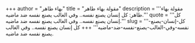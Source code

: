 +++
author = "بهاء طاهر"
title = "مقولة بهاء طاهر"
description = '''مقولة بهاء طاهر: كل إنسان يصنع نفسه.. وفي الغالب يصنع نفسه ضد ماضيه.'''
quote = '''كل إنسان يصنع نفسه.. وفي الغالب يصنع نفسه ضد ماضيه.'''
slug = '''كل-إنسان-يصنع-نفسه-وفي-الغالب-يصنع-نفسه-ضد-ماضيه'''
+++
كل إنسان يصنع نفسه.. وفي الغالب يصنع نفسه ضد ماضيه.
